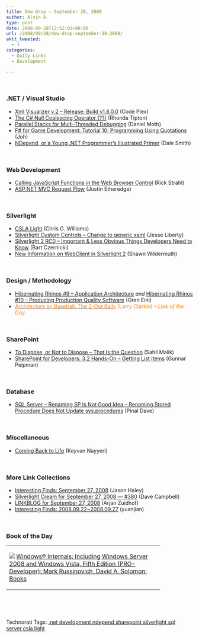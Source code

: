 ```yaml
---
title: Dew Drop – September 28, 2008
author: Alvin A.
type: post
date: 2008-09-28T12:52:01+00:00
url: /2008/09/28/dew-drop-september-28-2008/
aktt_tweeted:
  - 1
categories:
  - Daily Links
  - Development

---
```

&#160;

### .NET / Visual Studio

  * <a target="_blank" href="http://www.codeplex.com/XmlVisualizer/Release/ProjectReleases.aspx?ReleaseId=17204">Xml Visualizer v.2 &#8211; Release: Build v1.8.0.0</a> (Code Plex)
  * <a target="_blank" href="http://rtipton.wordpress.com/2008/09/27/the-c-null-coalescing-operator/">The C# Null Coalescing Operator (??)</a> (Rhonda Tipton)
  * <a target="_blank" href="http://www.danielmoth.com/Blog/2008/09/parallel-stacks-for-multi-threaded.html">Parallel Stacks for Multi-Threaded Debugging</a> (Daniel Moth)
  * <a target="_blank" href="http://sharp-gamedev.blogspot.com/2008/09/tutorial-10-generic-programming-using.html">F# for Game Development: Tutorial 10: Programming Using Quotations</a> (Joh)
  * <a target="_blank" href="http://creedcultcode.blogspot.com/2008/09/ndepend-or-young-net-programmer.html">NDepend, or a Young .NET Programmer&#8217;s Illustrated Primer</a> (Dale Smith)

&#160;

### Web Development

  * <a target="_blank" href="http://west-wind.com/weblog/posts/493536.aspx">Calling JavaScript Functions in the Web Browser Control</a> (Rick Strahl)
  * <a target="_blank" href="http://www.codethinked.com/post/2008/09/27/ASPNET-MVC-Request-Flow.aspx">ASP.NET MVC Request Flow</a> (Justin Etheredge)

&#160;

### Silverlight

  * <a target="_blank" href="http://geekswithblogs.net/cwilliams/archive/2008/09/27/125497.aspx">CSLA Light</a> (Chris G. Williams)
  * <a target="_blank" href="http://silverlight.net/blogs/jesseliberty/archive/2008/09/27/skinnable-custom-controls-change-to-generic-xaml.aspx">Silverlight Custom Controls &#8211; Change to generic.xaml</a> (Jesse Liberty)
  * <a target="_blank" href="http://silverlighthack.com/post/2008/09/26/Silverlight-2-RC0-Important-Less-Obvious-developers-need-to-know.aspx">Silverlight 2 RC0 &#8211; Important & Less Obvious Things Developers Need to Know</a> (Bart Czernicki)
  * <a target="_blank" href="http://wildermuth.com/2008/09/28/New_Information_on_WebClient_in_Silverlight_2">New Information on WebClient in Silverlight 2</a> (Shawn Wildermuth)

&#160;

### Design / Methodology

  * <a target="_blank" href="http://ayende.com/Blog/archive/2008/09/27/hibernating-rhinos-9-application-architecture.aspx">Hibernating Rhinos #9 &#8211; Application Architecture</a>&#160;_and_&#160;<a target="_blank" href="http://ayende.com/Blog/archive/2008/09/28/hibernating-rhinos-10-producing-production-quality-software.aspx">Hibernating Rhinos #10 &#8211; Producing Production Quality Software</a> (Oren Eini)
  * <a target="_blank" href="http://eraserandcrowbar.com/2008/09/28/ArchitectureByBaseballThe2OutRally.aspx"><font color="#ff8000">Architecture by Baseball: The 2-Out Rally</font></a> <font color="#ff8000">(Larry Clarkin)<em> – Link of the Day</em></font>

&#160;

### SharePoint

  * <a target="_blank" href="http://blah.winsmarts.com/2008-9-to_dispose,_or_not_to_dispose_-_that_is_the_question.aspx">To Dispose, or Not to Dispose &#8211; That Is the Question</a> (Sahil Malik)
  * <a target="_blank" href="http://weblogs.asp.net/gunnarpeipman/archive/2008/09/27/sharepoint-for-developers-3-2-hands-on-getting-list-items.aspx">SharePoint for Developers: 3.2 Hands-On &#8211; Getting List Items</a> (Gunnar Peipman)

&#160;

### Database

  * <a target="_blank" href="http://blog.sqlauthority.com/2008/09/28/sql-server-renaming-stored-procedure-does-not-update-sysprocedures/">SQL Server &#8211; Renaming SP Is Not Good Idea &#8211; Renaming Stored Procedure Does Not Update sys.procedures</a> (Pinal Dave)

&#160;

### Miscellaneous

  * <a target="_blank" href="http://nayyeri.net/blog/coming-back-to-life/">Coming Back to Life</a> (Keyvan Nayyeri)

&#160;

### More Link Collections

  * <a target="_blank" href="http://jasonhaley.com/blog/archive/2008/09/27/142303.aspx">Interesting Finds: September 27, 2008</a> (Jason Haley)
  * <a target="_blank" href="http://geekswithblogs.net/WynApseTechnicalMusings/archive/2008/09/27/125496.aspx">Silverlight Cream for September 27, 2008 &#8212; #380</a> (Dave Campbell)
  * <a target="_blank" href="http://www.arjansworld.com/2008/09/27/linkblog-for-september-27-2008/">LINKBLOG for September 27, 2008</a> (Arjan Zuidhof)
  * <a target="_blank" href="http://weblogs.asp.net/yuanjian/archive/2008/09/27/interesting-finds-2008-09-22-2008-09-27.aspx">Interesting Finds: 2008.09.22~2008.09.27</a> (yuanjian)

&#160;

### Book of the Day

<div style="padding-bottom: 0px; margin: 0px; padding-left: 0px; padding-right: 0px; display: inline; float: none; padding-top: 0px" id="scid:7dc1bd33-94bd-46fd-a20b-0131235bcd47:5b7139eb-a7eb-4047-a875-94784b829ce1" class="wlWriterEditableSmartContent">
  <table cellspacing="0" cellpadding="2" width="400" border="0" unselectable="on">
    <tr>
      <td valign="top" width="400">
        <p>
          <a title="Windows&reg; Internals: Including Windows Server 2008 and Windows Vista, Fifth Edition (PRO-Developer): Mark Russinovich, David A. Solomon: Books" href="http://www.amazon.com/exec/obidos/ASIN/0735625301/alvinashcraft-20"><img data-recalc-dims="1" decoding="async" src="https://i0.wp.com/images.amazon.com/images/P/0735625301.01.MZZZZZZZ.jpg?w=660" border="0" align="left" style="float:left" />Windows&reg; Internals: Including Windows Server 2008 and Windows Vista, Fifth Edition (PRO-Developer): Mark Russinovich, David A. Solomon: Books</a>
        </p>
      </td>
    </tr>
  </table>
</div>

&#160;

<div style="padding-bottom: 0px; margin: 0px; padding-left: 0px; padding-right: 0px; display: inline; float: none; padding-top: 0px" id="scid:C16BAC14-9A3D-4c50-9394-FBFEF7A93539:a287dfa7-f65a-41b7-b6df-31aaa06566db" class="wlWriterEditableSmartContent">
  <!--dotnetkickit-->
</div>

&#160;

<div style="padding-bottom: 0px; margin: 0px; padding-left: 0px; padding-right: 0px; display: inline; float: none; padding-top: 0px" id="scid:0767317B-992E-4b12-91E0-4F059A8CECA8:6c4804ee-29d0-468b-ae4a-264ca589e360" class="wlWriterEditableSmartContent">
  Technorati Tags: <a href="http://technorati.com/tags/.net+development" rel="tag">.net development</a>,<a href="http://technorati.com/tags/ndepend" rel="tag">ndepend</a>,<a href="http://technorati.com/tags/sharepoint" rel="tag">sharepoint</a>,<a href="http://technorati.com/tags/silverlight" rel="tag">silverlight</a>,<a href="http://technorati.com/tags/sql+server" rel="tag">sql server</a>,<a href="http://technorati.com/tags/csla+light" rel="tag">csla light</a>
</div>
